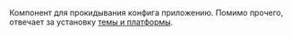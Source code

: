 Компонент для прокидывания конфига приложению. Помимо прочего, отвечает за установку [темы и платформы](https://inomdzhon.github.io/test-action-for-forked-rep/#/PlatformsAndThemes).
